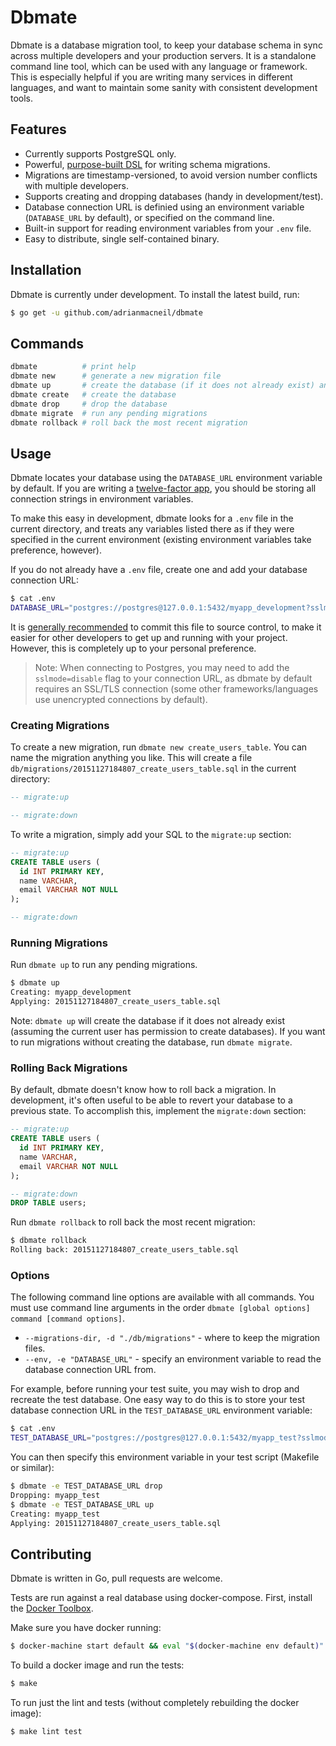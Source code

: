 # Dbmate

Dbmate is a database migration tool, to keep your database schema in sync across multiple developers and your production servers. It is a standalone command line tool, which can be used with any language or framework. This is especially helpful if you are writing many services in different languages, and want to maintain some sanity with consistent development tools.

## Features

* Currently supports PostgreSQL only.
* Powerful, [purpose-built DSL](https://en.wikipedia.org/wiki/SQL#Data_definition) for writing schema migrations.
* Migrations are timestamp-versioned, to avoid version number conflicts with multiple developers.
* Supports creating and dropping databases (handy in development/test).
* Database connection URL is definied using an environment variable (`DATABASE_URL` by default), or specified on the command line.
* Built-in support for reading environment variables from your `.env` file.
* Easy to distribute, single self-contained binary.

## Installation

Dbmate is currently under development. To install the latest build, run:

```sh
$ go get -u github.com/adrianmacneil/dbmate
```

## Commands

```sh
dbmate          # print help
dbmate new      # generate a new migration file
dbmate up       # create the database (if it does not already exist) and run any pending migrations
dbmate create   # create the database
dbmate drop     # drop the database
dbmate migrate  # run any pending migrations
dbmate rollback # roll back the most recent migration
```

## Usage

Dbmate locates your database using the `DATABASE_URL` environment variable by default. If you are writing a [twelve-factor app](http://12factor.net/), you should be storing all connection strings in environment variables.

To make this easy in development, dbmate looks for a `.env` file in the current directory, and treats any variables listed there as if they were specified in the current environment (existing environment variables take preference, however).

If you do not already have a `.env` file, create one and add your database connection URL:

```sh
$ cat .env
DATABASE_URL="postgres://postgres@127.0.0.1:5432/myapp_development?sslmode=disable"
```

It is [generally recommended](https://github.com/bkeepers/dotenv#should-i-commit-my-env-file) to commit this file to source control, to make it easier for other developers to get up and running with your project. However, this is completely up to your personal preference.

> Note: When connecting to Postgres, you may need to add the `sslmode=disable` flag to your connection URL, as dbmate by default requires an SSL/TLS connection (some other frameworks/languages use unencrypted connections by default).

### Creating Migrations

To create a new migration, run `dbmate new create_users_table`. You can name the migration anything you like. This will create a file `db/migrations/20151127184807_create_users_table.sql` in the current directory:

```sql
-- migrate:up

-- migrate:down
```

To write a migration, simply add your SQL to the `migrate:up` section:

```sql
-- migrate:up
CREATE TABLE users (
  id INT PRIMARY KEY,
  name VARCHAR,
  email VARCHAR NOT NULL
);

-- migrate:down
```

### Running Migrations

Run `dbmate up` to run any pending migrations.

```sh
$ dbmate up
Creating: myapp_development
Applying: 20151127184807_create_users_table.sql
```

Note: `dbmate up` will create the database if it does not already exist (assuming the current user has permission to create databases). If you want to run migrations without creating the database, run `dbmate migrate`.

### Rolling Back Migrations

By default, dbmate doesn't know how to roll back a migration. In development, it's often useful to be able to revert your database to a previous state. To accomplish this, implement the `migrate:down` section:

```sql
-- migrate:up
CREATE TABLE users (
  id INT PRIMARY KEY,
  name VARCHAR,
  email VARCHAR NOT NULL
);

-- migrate:down
DROP TABLE users;
```

Run `dbmate rollback` to roll back the most recent migration:

```sh
$ dbmate rollback
Rolling back: 20151127184807_create_users_table.sql
```

### Options

The following command line options are available with all commands. You must use command line arguments in the order `dbmate [global options] command [command options]`.

* `--migrations-dir, -d "./db/migrations"` - where to keep the migration files.
* `--env, -e "DATABASE_URL"` - specify an environment variable to read the database connection URL from.

For example, before running your test suite, you may wish to drop and recreate the test database. One easy way to do this is to store your test database connection URL in the `TEST_DATABASE_URL` environment variable:

```sh
$ cat .env
TEST_DATABASE_URL="postgres://postgres@127.0.0.1:5432/myapp_test?sslmode=disable"
```

You can then specify this environment variable in your test script (Makefile or similar):

```sh
$ dbmate -e TEST_DATABASE_URL drop
Dropping: myapp_test
$ dbmate -e TEST_DATABASE_URL up
Creating: myapp_test
Applying: 20151127184807_create_users_table.sql
```

## Contributing

Dbmate is written in Go, pull requests are welcome.

Tests are run against a real database using docker-compose. First, install the [Docker Toolbox](https://www.docker.com/docker-toolbox).

Make sure you have docker running:

```sh
$ docker-machine start default && eval "$(docker-machine env default)"
```

To build a docker image and run the tests:

```sh
$ make
```

To run just the lint and tests (without completely rebuilding the docker image):

```sh
$ make lint test
```
